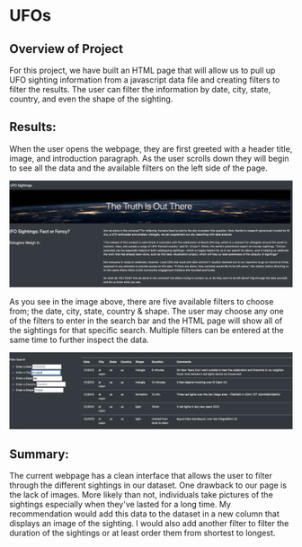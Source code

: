 # UFOs

## Overview of Project

 For this project, we have built an HTML page that will allow us to pull up UFO sighting information from a javascript data file and creating filters to filter the results. The user can filter the information by date, city, state, country, and even the shape of the sighting.

## Results: 

When the user opens the webpage, they are first greeted with a header title, image, and introduction paragraph. As the user scrolls down they will begin to see all the data and the available filters on the left side of the page. 

![opening_page.png](opening_page.png)

As you see in the image above, there are five available filters to choose from; the date, city, state, country & shape. The user may choose any one of the filters to enter in the search bar and the HTML page will show all of the sightings for that specific search. Multiple filters can be entered at the same time to further inspect the data.

![filtered_search.png](filtered_search.png)

## Summary: 

The current webpage has a clean interface that allows the user to filter through the different sightings in our dataset. One drawback to our page is the lack of images. More likely than not, individuals take pictures of the sightings especially when they've lasted for a long time. My recommendation would add this data to the dataset in a new column that displays an image of the sighting. I would also add another filter to filter the duration of the sightings or at least order them from shortest to longest. 


